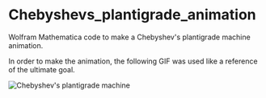 # Chebyshevs_plantigrade_animation
Wolfram Mathematica code to make a Chebyshev's plantigrade machine animation.

In order to make the animation, the following GIF was used like a reference of the ultimate goal.


![Chebyshev's plantigrade machine](https://upload.wikimedia.org/wikipedia/commons/6/6f/Tchebyshevs_plantigrade_machine.gif)

